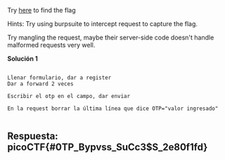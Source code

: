 
Try [here](http://titan.picoctf.net:62196/) to find the flag


Hints:
Try using burpsuite to intercept request to capture the flag.

Try mangling the request, maybe their server-side code doesn't handle malformed requests very well.



**Solución 1**

```

Llenar formulario, dar a register
Dar a forward 2 veces

Escribir el otp en el campo, dar enviar

En la request borrar la última línea que dice OTP="valor ingresado"


```


## Respuesta: **picoCTF{#0TP_Bypvss_SuCc3$S_2e80f1fd}**

